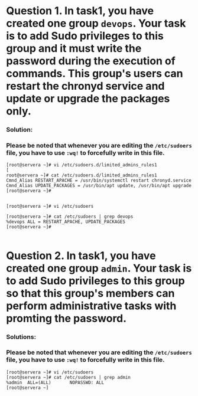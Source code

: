 # Question 1. In task1, you have created one group `devops`. Your task is to add Sudo privileges to this group and it must write the password during the execution of commands. This group's users can restart the chronyd service and update or upgrade the packages only.  

### Solution:
### Please be noted that whenever you are editing the `/etc/sudoers` file, you have to use `:wq!` to forcefully write in this file.
```
[root@servera ~]# vi /etc/sudoers.d/limited_admins_rules1
[
root@servera ~]# cat /etc/sudoers.d/limited_admins_rules1
Cmnd_Alias RESTART_APACHE = /usr/bin/systemctl restart chronyd.service
Cmnd_Alias UPDATE_PACKAGES = /usr/bin/apt update, /usr/bin/apt upgrade
[root@servera ~]#


[root@servera ~]# vi /etc/sudoers

[root@servera ~]# cat /etc/sudoers | grep devops
%devops ALL = RESTART_APACHE, UPDATE_PACKAGES
[root@servera ~]# 


```





# Question 2. In task1, you have created one group `admin`. Your task is to add Sudo privileges to this group so that this group's members can perform administrative tasks with promting the password.

### Solutions:

### Please be noted that whenever you are editing the `/etc/sudoers` file, you have to use `:wq!` to forcefully write in this file.
```
[root@servera ~]# vi /etc/sudoers
[root@servera ~]# cat /etc/sudoers | grep admin
%admin  ALL=(ALL)       NOPASSWD: ALL
[root@servera ~]
```
